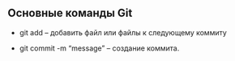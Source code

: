 ## Основные команды Git





* git add – добавить файл или файлы к следующему коммиту

* git commit -m “message” – создание коммита.
